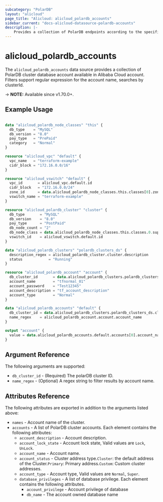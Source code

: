 ```yaml
---
subcategory: "PolarDB"
layout: "alicloud"
page_title: "Alicloud: alicloud_polardb_accounts"
sidebar_current: "docs-alicloud-datasource-polardb-accounts"
description: |-
    Provides a collection of PolarDB endpoints according to the specified filters.
---
```


# alicloud\_polardb\_accounts

The `alicloud_polardb_accounts` data source provides a collection of PolarDB cluster database account available in Alibaba Cloud account.
Filters support regular expression for the account name, searches by clusterId.

-> **NOTE:** Available since v1.70.0+.

## Example Usage

```terraform

data "alicloud_polardb_node_classes" "this" {
  db_type    = "MySQL"
  db_version = "8.0"
  pay_type   = "PrePaid"
  category   = "Normal"
}

resource "alicloud_vpc" "default" {
  vpc_name   = "terraform-example"
  cidr_block = "172.16.0.0/16"
}

resource "alicloud_vswitch" "default" {
  vpc_id       = alicloud_vpc.default.id
  cidr_block   = "172.16.0.0/24"
  zone_id      = data.alicloud_polardb_node_classes.this.classes[0].zone_id
  vswitch_name = "terraform-example"
}

resource "alicloud_polardb_cluster" "cluster" {
  db_type       = "MySQL"
  db_version    = "8.0"
  pay_type      = "PostPaid"
  db_node_count = "2"
  db_node_class = data.alicloud_polardb_node_classes.this.classes.0.supported_engines.0.available_resources.0.db_node_class
  vswitch_id    = alicloud_vswitch.default.id
}

data "alicloud_polardb_clusters" "polardb_clusters_ds" {
  description_regex = alicloud_polardb_cluster.cluster.description
  status            = "Running"
}

resource "alicloud_polardb_account" "account" {
  db_cluster_id       = data.alicloud_polardb_clusters.polardb_clusters_ds.clusters.0.id
  account_name        = "tfnormal_01"
  account_password    = "Test12345"
  account_description = "tf_account_description"
  account_type        = "Normal"
}

data "alicloud_polardb_accounts" "default" {
  db_cluster_id = data.alicloud_polardb_clusters.polardb_clusters_ds.clusters.0.id
  name_regex    = alicloud_polardb_account.account.account_name
}

output "account" {
  value = data.alicloud_polardb_accounts.default.accounts[0].account_name
}
```

## Argument Reference

The following arguments are supported:

* `db_cluster_id` - (Required) The polarDB cluster ID. 
* `name_regex` - (Optional) A regex string to filter results by account name.

## Attributes Reference

The following attributes are exported in addition to the arguments listed above:

* `names` - Account name of the cluster.
* `accounts` - A list of PolarDB cluster accounts. Each element contains the following attributes:
  * `account_description` - Account description.
  * `account_lock_state` - Account lock state, Valid values are `Lock`, `UnLock`.
  * `account_name` - Account name.
  * `account_status` - Cluster address type.`Cluster`: the default address of the Cluster.`Primary`: Primary address.`Custom`: Custom cluster addresses.
  * `account_type` - Account type, Valid values are `Normal`, `Super`.
  * `database_privileges` - A list of database privilege. Each element contains the following attributes.
      * `account_privilege` - Account privilege of database
      * `db_name` - The account owned database name 
